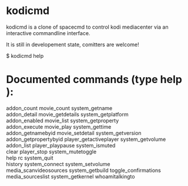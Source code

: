 # kodicmd

kodicmd is a clone of spacecmd to control kodi mediacenter via an interactive commandline interface.

It is still in developement state, comitters are welcome!



$ kodicmd help

Documented commands (type help <topic>):
========================================
addon_count             movie_count             system_getname      
addon_detail            movie_getdetails        system_getplatform  
addon_enabled           movie_list              system_getproperty  
addon_execute           movie_play              system_gettime      
addon_getnamebyid       movie_setdetail         system_getversion   
addon_getpropertybyid   player_getactiveplayer  system_getvolume    
addon_list              player_playpause        system_ismuted      
clear                   player_stop             system_mutetoggle   
help                    rc                      system_quit         
history                 system_connect          system_setvolume    
media_scanvideosources  system_getbuild         toggle_confirmations
media_sourceslist       system_getkernel        whoamitalkingto     

